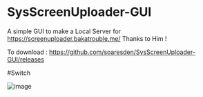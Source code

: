 # SysScreenUploader-GUI

A simple GUI to make a Local Server for https://screenuploader.bakatrouble.me/
Thanks to Him !

To download : 
https://github.com/soaresden/SysScreenUploader-GUI/releases

#Switch

![image](https://images2.imagebam.com/9e/e0/b9/ed05e71334172919.png)
